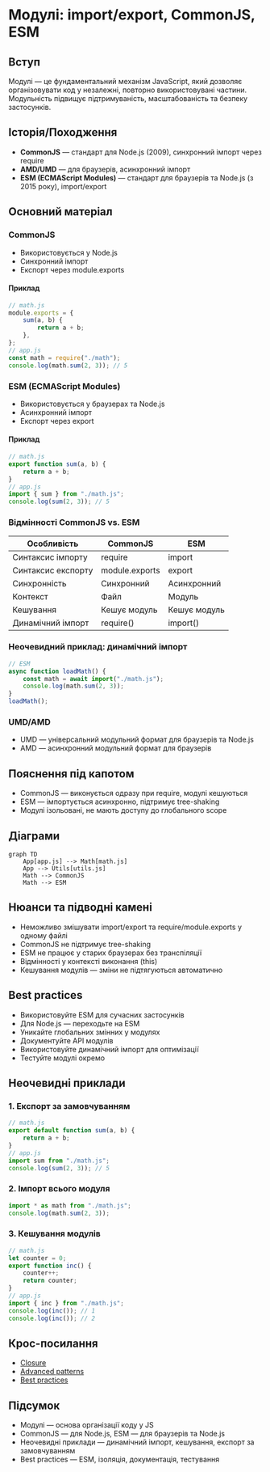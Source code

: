 # Модулі: import/export, CommonJS, ESM

## Вступ

Модулі — це фундаментальний механізм JavaScript, який дозволяє організовувати код у незалежні, повторно використовувані частини. Модульність підвищує підтримуваність, масштабованість та безпеку застосунків.

## Історія/Походження

-   **CommonJS** — стандарт для Node.js (2009), синхронний імпорт через require
-   **AMD/UMD** — для браузерів, асинхронний імпорт
-   **ESM (ECMAScript Modules)** — стандарт для браузерів та Node.js (з 2015 року), import/export

## Основний матеріал

### CommonJS

-   Використовується у Node.js
-   Синхронний імпорт
-   Експорт через module.exports

#### Приклад

```js
// math.js
module.exports = {
    sum(a, b) {
        return a + b;
    },
};
// app.js
const math = require("./math");
console.log(math.sum(2, 3)); // 5
```

### ESM (ECMAScript Modules)

-   Використовується у браузерах та Node.js
-   Асинхронний імпорт
-   Експорт через export

#### Приклад

```js
// math.js
export function sum(a, b) {
    return a + b;
}
// app.js
import { sum } from "./math.js";
console.log(sum(2, 3)); // 5
```

### Відмінності CommonJS vs. ESM

| Особливість        | CommonJS       | ESM          |
| ------------------ | -------------- | ------------ |
| Синтаксис імпорту  | require        | import       |
| Синтаксис експорту | module.exports | export       |
| Синхронність       | Синхронний     | Асинхронний  |
| Контекст           | Файл           | Модуль       |
| Кешування          | Кешує модуль   | Кешує модуль |
| Динамічний імпорт  | require()      | import()     |

### Неочевидний приклад: динамічний імпорт

```js
// ESM
async function loadMath() {
    const math = await import("./math.js");
    console.log(math.sum(2, 3));
}
loadMath();
```

### UMD/AMD

-   UMD — універсальний модульний формат для браузерів та Node.js
-   AMD — асинхронний модульний формат для браузерів

## Пояснення під капотом

-   CommonJS — виконується одразу при require, модулі кешуються
-   ESM — імпортується асинхронно, підтримує tree-shaking
-   Модулі ізольовані, не мають доступу до глобального scope

## Діаграми

```mermaid
graph TD
    App[app.js] --> Math[math.js]
    App --> Utils[utils.js]
    Math --> CommonJS
    Math --> ESM
```

## Нюанси та підводні камені

-   Неможливо змішувати import/export та require/module.exports у одному файлі
-   CommonJS не підтримує tree-shaking
-   ESM не працює у старих браузерах без транспіляції
-   Відмінності у контексті виконання (this)
-   Кешування модулів — зміни не підтягуються автоматично

## Best practices

-   Використовуйте ESM для сучасних застосунків
-   Для Node.js — переходьте на ESM
-   Уникайте глобальних змінних у модулях
-   Документуйте API модулів
-   Використовуйте динамічний імпорт для оптимізації
-   Тестуйте модулі окремо

## Неочевидні приклади

### 1. Експорт за замовчуванням

```js
// math.js
export default function sum(a, b) {
    return a + b;
}
// app.js
import sum from "./math.js";
console.log(sum(2, 3)); // 5
```

### 2. Імпорт всього модуля

```js
import * as math from "./math.js";
console.log(math.sum(2, 3));
```

### 3. Кешування модулів

```js
// math.js
let counter = 0;
export function inc() {
    counter++;
    return counter;
}
// app.js
import { inc } from "./math.js";
console.log(inc()); // 1
console.log(inc()); // 2
```

## Крос-посилання

-   [Closure](./06-closure.md)
-   [Advanced patterns](./13-advanced-patterns.md)
-   [Best practices](./10-best-practices.md)

## Підсумок

-   Модулі — основа організації коду у JS
-   CommonJS — для Node.js, ESM — для браузерів та Node.js
-   Неочевидні приклади — динамічний імпорт, кешування, експорт за замовчуванням
-   Best practices — ESM, ізоляція, документація, тестування
